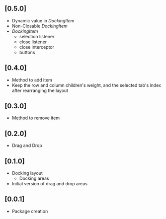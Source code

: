 ## [0.5.0]

* Dynamic value in *DockingItem*
* Non-Closable *DockingItem*
* *DockingItem*
  * selection listener
  * close listener
  * close interceptor
  * buttons

## [0.4.0]

* Method to add item
* Keep the row and column children's weight, and the selected tab's index after rearranging the layout

## [0.3.0]

* Method to remove item

## [0.2.0]

* Drag and Drop

## [0.1.0]

* Docking layout
  * Docking areas
* Initial version of drag and drop areas

## [0.0.1]

* Package creation